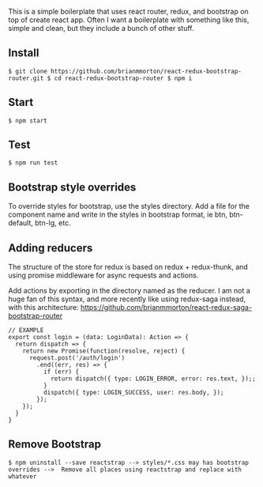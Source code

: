 This is a simple boilerplate that uses react router, redux, and bootstrap on top of create react app. Often I want a boilerplate with something like this, simple and clean, but they include a bunch of other stuff. 

## Install
`
$ git clone https://github.com/brianmmorton/react-redux-bootstrap-router.git
$ cd react-redux-bootstrap-router
$ npm i
`

## Start
`
$ npm start
`

## Test
`
$ npm run test
`

## Bootstrap style overrides
To override styles for bootstrap, use the styles directory. Add a file for the component name and write in the styles in bootstrap format, ie btn, btn-default, btn-lg, etc.

## Adding reducers
The structure of the store for redux is based on redux + redux-thunk, and using promise middleware for async requests and actions. 

Add actions by exporting in the directory named as the reducer. I am not a huge fan of this syntax, and more recently like using redux-saga instead, with this architecture: https://github.com/brianmmorton/react-redux-saga-bootstrap-router

```
// EXAMPLE
export const login = (data: LoginData): Action => {
  return dispatch => {
    return new Promise(function(resolve, reject) {
      request.post('/auth/login')
        .end((err, res) => {
          if (err) {
            return dispatch({ type: LOGIN_ERROR, error: res.text, });;
          }
          dispatch({ type: LOGIN_SUCCESS, user: res.body, });
        });
    });
  }
}
```


## Remove Bootstrap
`
$ npm uninstall --save reactstrap
--> styles/*.css may has bootstrap overrides
-->  Remove all places using reactstrap and replace with whatever
`
